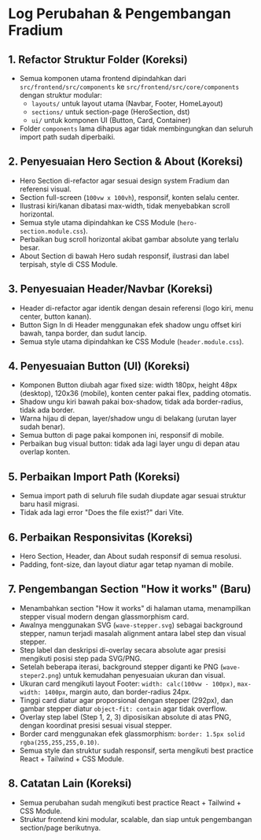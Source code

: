 # Log Perubahan & Pengembangan Fradium

## 1. Refactor Struktur Folder (Koreksi)
- Semua komponen utama frontend dipindahkan dari `src/frontend/src/components` ke `src/frontend/src/core/components` dengan struktur modular:
  - `layouts/` untuk layout utama (Navbar, Footer, HomeLayout)
  - `sections/` untuk section-page (HeroSection, dst)
  - `ui/` untuk komponen UI (Button, Card, Container)
- Folder `components` lama dihapus agar tidak membingungkan dan seluruh import path sudah diperbaiki.

## 2. Penyesuaian Hero Section & About (Koreksi)
- Hero Section di-refactor agar sesuai design system Fradium dan referensi visual.
- Section full-screen (`100vw x 100vh`), responsif, konten selalu center.
- Ilustrasi kiri/kanan dibatasi max-width, tidak menyebabkan scroll horizontal.
- Semua style utama dipindahkan ke CSS Module (`hero-section.module.css`).
- Perbaikan bug scroll horizontal akibat gambar absolute yang terlalu besar.
- About Section di bawah Hero sudah responsif, ilustrasi dan label terpisah, style di CSS Module.

## 3. Penyesuaian Header/Navbar (Koreksi)
- Header di-refactor agar identik dengan desain referensi (logo kiri, menu center, button kanan).
- Button Sign In di Header menggunakan efek shadow ungu offset kiri bawah, tanpa border, dan sudut lancip.
- Semua style utama dipindahkan ke CSS Module (`header.module.css`).

## 4. Penyesuaian Button (UI) (Koreksi)
- Komponen Button diubah agar fixed size: width 180px, height 48px (desktop), 120x36 (mobile), konten center pakai flex, padding otomatis.
- Shadow ungu kiri bawah pakai box-shadow, tidak ada border-radius, tidak ada border.
- Warna hijau di depan, layer/shadow ungu di belakang (urutan layer sudah benar).
- Semua button di page pakai komponen ini, responsif di mobile.
- Perbaikan bug visual button: tidak ada lagi layer ungu di depan atau overlap konten.

## 5. Perbaikan Import Path (Koreksi)
- Semua import path di seluruh file sudah diupdate agar sesuai struktur baru hasil migrasi.
- Tidak ada lagi error "Does the file exist?" dari Vite.

## 6. Perbaikan Responsivitas (Koreksi)
- Hero Section, Header, dan About sudah responsif di semua resolusi.
- Padding, font-size, dan layout diatur agar tetap nyaman di mobile.

## 7. Pengembangan Section "How it works" (Baru)
- Menambahkan section "How it works" di halaman utama, menampilkan stepper visual modern dengan glassmorphism card.
- Awalnya menggunakan SVG (`wave-stepper.svg`) sebagai background stepper, namun terjadi masalah alignment antara label step dan visual stepper.
- Step label dan deskripsi di-overlay secara absolute agar presisi mengikuti posisi step pada SVG/PNG.
- Setelah beberapa iterasi, background stepper diganti ke PNG (`wave-steper2.png`) untuk kemudahan penyesuaian ukuran dan visual.
- Ukuran card mengikuti layout Footer: `width: calc(100vw - 100px)`, `max-width: 1400px`, margin auto, dan border-radius 24px.
- Tinggi card diatur agar proporsional dengan stepper (292px), dan gambar stepper diatur `object-fit: contain` agar tidak overflow.
- Overlay step label (Step 1, 2, 3) diposisikan absolute di atas PNG, dengan koordinat presisi sesuai visual stepper.
- Border card menggunakan efek glassmorphism: `border: 1.5px solid rgba(255,255,255,0.10)`.
- Semua style dan struktur sudah responsif, serta mengikuti best practice React + Tailwind + CSS Module.

## 8. Catatan Lain (Koreksi)
- Semua perubahan sudah mengikuti best practice React + Tailwind + CSS Module.
- Struktur frontend kini modular, scalable, dan siap untuk pengembangan section/page berikutnya.
